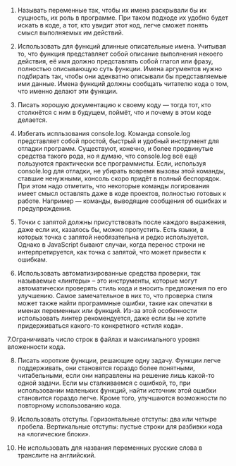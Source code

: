 1. Называть переменные так, чтобы их имена раскрывали бы их сущность, их роль в программе. При таком подходе их удобно будет искать в коде, а тот, кто увидит этот код, легче сможет понять смысл выполняемых им действий.

2. Использовать для функций длинные описательные имена. Учитывая то, что функция представляет собой описание выполнения некоего действия, её имя должно представлять собой глагол или фразу, полностью описывающую суть функции. Имена аргументов нужно подбирать так, чтобы они адекватно описывали бы представляемые ими данные. Имена функций должны сообщать читателю кода о том, что именно делают эти функции.

3. Писать хорошую документацию к своему коду — тогда тот, кто столкнётся с ним в будущем, поймёт, что и почему в этом коде делается. 

4. Избегать испльзования console.log. Команда console.log представляет собой простой, быстрый и удобный инструмент для отладки программ. Существуют, конечно, и более продвинутые средства такого рода, но я думаю, что console.log всё ещё пользуются практически все программисты. Если, используя console.log для отладки, не убирать вовремя вызовы этой команды, ставшие ненужными, консоль скоро придёт в полный беспорядок. При этом надо отметить, что некоторые команды логирования имеет смысл оставлять даже в коде проектов, полностью готовых к работе. Например — команды, выводящие сообщения об ошибках и предупреждения.

5. Точки с запятой должны присутствовать после каждого выражения, даже если их, казалось бы, можно пропустить.
Есть языки, в которых точка с запятой необязательна и редко используется. Однако в JavaScript бывают случаи, когда перенос строки не интерпретируется, как точка с запятой, что может привести к ошибкам. 

6. Использовать автоматизированные средства проверки, так называемые «линтеры» – это инструменты, которые могут автоматически проверять стиль кода и вносить предложения по его улучшению.
Самое замечательное в них то, что проверка стиля может также найти программные ошибки, такие как опечатки в именах переменных или функций. Из-за этой особенности использовать линтер рекомендуется, даже если вы не хотите придерживаться какого-то конкретного «стиля кода».

7.Ограничивать число строк в файлах и максимального уровня вложенности кода.

8. Писать короткие функции, решающие одну задачу. Функции легче поддерживать, они становятся гораздо более понятными, читабельными, если они направлены на решение лишь какой-то одной задачи. Если мы сталкиваемся с ошибкой, то, при использовании маленьких функций, найти источник этой ошибки становится гораздо легче. Кроме того, улучшаются возможности по повторному использованию кода.

9. Использовать отступы.
Горизонтальные отступы: два или четыре пробела.
Вертикальные отступы: пустые строки для разбивки кода на «логические блоки».

10. Не использовать для названия переменных русские слова в транслите на английский.